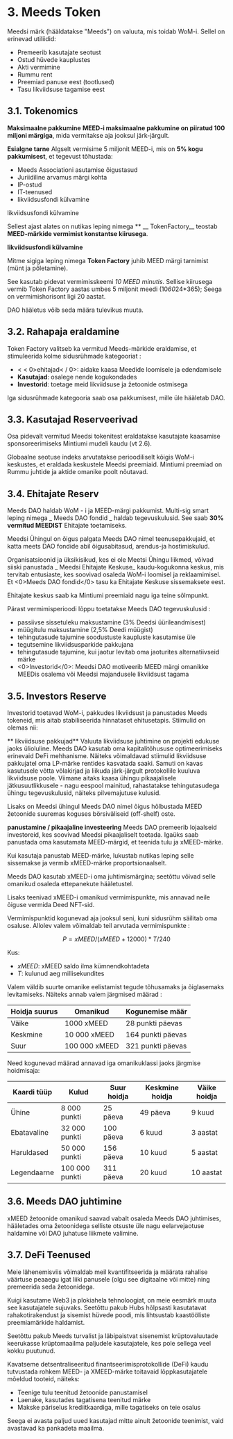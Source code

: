 # 3. Meeds Token

Meedsi märk (hääldatakse "Meeds") on valuuta, mis toidab WoM-i. Sellel on erinevad utiliidid:

- Premeerib kasutajate seotust
- Ostud hüvede kauplustes
- Akti vermimine
- Rummu rent
- Preemiad panuse eest (tootlused)
- Tasu likviidsuse tagamise eest


## 3.1. Tokenomics

**Maksimaalne pakkumine** **MEED-i maksimaalne pakkumine on piiratud 100 miljoni märgiga**, mida vermitakse aja jooksul järk-järgult.

**Esialgne tarne** Algselt vermisime 5 miljonit MEED-i, mis on **5% kogu pakkumisest**, et tegevust tõhustada:

- Meeds Associationi asutamise õigustasud
- Juriidiline arvamus märgi kohta
- IP-ostud
- IT-teenused
- likviidsusfondi külvamine

likviidsusfondi külvamine

Sellest ajast alates on nutikas leping nimega ** __ TokenFactory__ teostab **MEED-märkide vermimist konstantse kiirusega**.

**likviidsusfondi külvamine**

Mitme sigiga leping nimega __Token Factory__ juhib MEED märgi tarnimist (münt ja põletamine).

See kasutab pidevat vermimisskeemi *10 MEED minutis*. Sellise kiirusega vermib Token Factory aastas umbes 5 miljonit meedi (10*60*24*365); Seega on vermimishorisont ligi 20 aastat.

DAO hääletus võib seda määra tulevikus muuta.

## 3.2. Rahapaja eraldamine

Token Factory valitseb ka vermitud Meeds-märkide eraldamise, et stimuleerida kolme sidusrühmade kategooriat :

- < < 0>ehitajad< / 0>: aidake kaasa Meedide loomisele ja edendamisele
- **Kasutajad**: osalege nende kogukondades
- **Investorid**: toetage meid likviidsuse ja žetoonide ostmisega

Iga sidusrühmade kategooria saab osa pakkumisest, mille üle hääletab DAO.

## 3.3. Kasutajad Reserveerivad

Osa pidevalt vermitud Meedsi tokenitest eraldatakse kasutajate kaasamise sponsoreerimiseks Mintiumi mudeli kaudu (vt 2.6).

Globaalne seotuse indeks arvutatakse perioodiliselt kõigis WoM-i keskustes, et eraldada keskustele Meedsi preemiaid. Mintiumi preemiad on Rummu juhtide ja aktide omanike poolt nõutavad.

## 3.4. Ehitajate Reserv

Meeds DAO haldab WoM - i ja MEED-märgi pakkumist. Multi-sig smart leping nimega _ Meeds DAO fondid _ haldab tegevuskulusid. See saab **30% vermitud MEEDIST** Ehitajate toetamiseks.

Meedsi Ühingul on õigus palgata Meeds DAO nimel teenusepakkujaid, et katta meets DAO fondide abil õigusabitasud, arendus-ja hostimiskulud.

Organisatsioonid ja üksikisikud, kes ei ole Meetsi Ühingu liikmed, võivad siiski panustada _ Meedsi Ehitajate Keskuse_ kaudu-kogukonna keskus, mis tervitab entusiaste, kes soovivad osaleda WoM-i loomisel ja reklaamimisel. Et <0>Meeds DAO fondid</0> tasu ka Ehitajate Keskuse sissemaksete eest.

Ehitajate keskus saab ka Mintiumi preemiaid nagu iga teine sõlmpunkt.

Pärast vermimisperioodi lõppu toetatakse Meeds DAO tegevuskulusid :

- passiivse sissetuleku maksustamine (3% Deedsi üürileandmisest)
- müügitulu maksustamine (2,5% Deedi müügist)
- tehingutasude tajumine soodustuste kaupluste kasutamise üle
- tegutsemine likviidsusparkide pakkujana
- tehingutasude tajumine, kui jaotur levitab oma jaoturites alternatiivseid märke
- <0>Investorid</0>: Meedsi DAO motiveerib MEED märgi omanikke MEEDis osalema või Meedsi majandusele likviidsust tagama

## 3.5. Investors Reserve

Investorid toetavad WoM-i, pakkudes likviidsust ja panustades Meeds tokeneid, mis aitab stabiliseerida hinnataset ehitusetapis. Stiimulid on olemas nii:

** likviidsuse pakkujad** Valuuta likviidsuse juhtimine on projekti edukuse jaoks ülioluline. Meeds DAO kasutab oma kapitalitõhususe optimeerimiseks erinevaid DeFi mehhanisme. Näiteks võimaldavad stiimulid likviidsuse pakkujatel oma LP-märke rentides kasvatada saaki. Samuti on kavas kasutusele võtta võlakirjad ja liikuda järk-järgult protokollile kuuluva likviidsuse poole. Viimane aitaks kaasa ühingu pikaajalisele jätkusuutlikkusele - nagu eespool mainitud, rahastatakse tehingutasudega ühingu tegevuskulusid, näiteks pilvemajutuse kulusid.

Lisaks on Meedsi ühingul Meeds DAO nimel õigus hõlbustada MEED žetoonide suuremas koguses börsiväliseid (off-shelf) oste.

**panustamine / pikaajaline investeering** Meeds DAO premeerib lojaalseid investoreid, kes soovivad Meedsi pikaajaliselt toetada. Igaüks saab panustada oma kasutamata MEED-märgid, et teenida tulu ja xMEED-märke.

Kui kasutaja panustab MEED-märke, lukustab nutikas leping selle sissemakse ja vermib xMEED-märke proportsionaalselt.

Meeds DAO kasutab xMEED-i oma juhtimismärgina; seetõttu võivad selle omanikud osaleda ettepanekute hääletustel.

Lisaks teenivad xMEED-i omanikud vermimispunkte, mis annavad neile õiguse vermida Deed NFT-sid.

Vermimispunktid kogunevad aja jooksul seni, kuni sidusrühm säilitab oma osaluse. Allolev valem võimaldab teil arvutada vermimispunkte :

 $$ P = xMEED / (xMEED + 12000) * T / 240 $$

 Kus:

- $xMEED$: xMEED saldo ilma kümnendkohtadeta
- $T$: kulunud aeg millisekundites

Valem väldib suurte omanike eelistamist tegude tõhusamaks ja õiglasemaks levitamiseks. Näiteks annab valem järgmised määrad :

| **Hoidja suurus** | **Omanikud**  | **Kogunemise määr** |
| ----------------- | ------------- | ------------------- |
| Väike             | 1000 xMEED    | 28 punkti päevas    |
| Keskmine          | 10 000 xMEED  | 164 punkti päevas   |
| Suur              | 100 000 xMEED | 321 punkti päevas   |


Need kogunevad määrad annavad iga omanikuklassi jaoks järgmise hoidmisaja:

| **Kaardi tüüp** | **Kulud**      | **Suur hoidja** | **Keskmine hoidja** | **Väike hoidja** |
| --------------- | -------------- | --------------- | ------------------- | ---------------- |
| Ühine           | 8 000 punkti   | 25 päeva        | 49 päeva            | 9 kuud           |
| Ebatavaline     | 32 000 punkti  | 100 päeva       | 6 kuud              | 3 aastat         |
| Haruldased      | 50 000 punkti  | 156 päeva       | 10 kuud             | 5 aastat         |
| Legendaarne     | 100 000 punkti | 311 päeva       | 20 kuud             | 10 aastat        |

## 3.6. Meeds DAO juhtimine

xMEED žetoonide omanikud saavad vabalt osaleda Meeds DAO juhtimises, hääletades oma žetoonidega selliste otsuste üle nagu eelarvejaotuse haldamine või DAO juhatuse liikmete valimine.

## 3.7. DeFi Teenused

Meie lähenemisviis võimaldab meil kvantifitseerida ja määrata rahalise väärtuse peaaegu igat liiki panusele (olgu see digitaalne või mitte) ning premeerida seda žetoonidega.

Kuigi kasutame Web3 ja plokiahela tehnoloogiat, on meie eesmärk muuta see kasutajatele sujuvaks. Seetõttu pakub Hubs hõlpsasti kasutatavat rahakotirakendust ja sisemist hüvede poodi, mis lihtsustab kaastööliste preemiamärkide haldamist.

Seetõttu pakub Meeds turvalist ja läbipaistvat sisenemist krüptovaluutade keerukasse krüptomaailma paljudele kasutajatele, kes pole sellega veel kokku puutunud.

Kavatseme detsentraliseeritud finantseerimisprotokollide (DeFi) kaudu tutvustada rohkem MEED- ja XMEED-märke toitavaid lõppkasutajatele mõeldud tooteid, näiteks:

- Teenige tulu teenitud žetoonide panustamisel
- Laenake, kasutades tagatisena teenitud märke
- Makske päriselus krediitkaardiga, mille tagatiseks on teie osalus

Seega ei avasta paljud uued kasutajad mitte ainult žetoonide teenimist, vaid avastavad ka pankadeta maailma.

